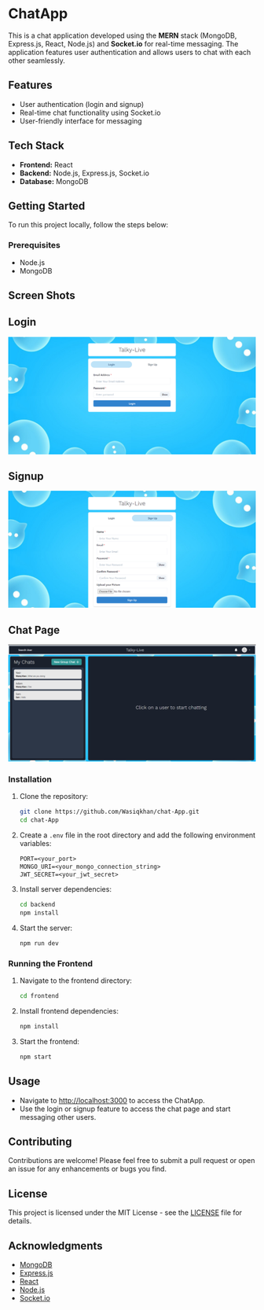 
# ChatApp

This is a chat application developed using the **MERN** stack (MongoDB, Express.js, React, Node.js) and **Socket.io** for real-time messaging. The application features user authentication and allows users to chat with each other seamlessly.

## Features

- User authentication (login and signup)
- Real-time chat functionality using Socket.io
- User-friendly interface for messaging

## Tech Stack

- **Frontend:** React
- **Backend:** Node.js, Express.js, Socket.io
- **Database:** MongoDB

## Getting Started

To run this project locally, follow the steps below:

### Prerequisites

- Node.js
- MongoDB

## Screen Shots

## Login
![Login](https://github.com/Wasiqkhan527462/chat-App/blob/10f5797927a071e91d89a7a45d72dcf9712b5be8/Login.png)

## Signup
![Signup](https://github.com/Wasiqkhan527462/chat-App/blob/10f5797927a071e91d89a7a45d72dcf9712b5be8/Sign%20Up.png)

## Chat Page
![Chat Page](https://github.com/Wasiqkhan527462/chat-App/blob/10f5797927a071e91d89a7a45d72dcf9712b5be8/Chat%20Page.png)


### Installation

1. Clone the repository:
   ```bash
   git clone https://github.com/Wasiqkhan/chat-App.git
   cd chat-App
   ```

2. Create a `.env` file in the root directory and add the following environment variables:
   ```plaintext
   PORT=<your_port>
   MONGO_URI=<your_mongo_connection_string>
   JWT_SECRET=<your_jwt_secret>
   ```

3. Install server dependencies:
   ```bash
   cd backend
   npm install
   ```

4. Start the server:
   ```bash
   npm run dev
   ```

### Running the Frontend

1. Navigate to the frontend directory:
   ```bash
   cd frontend
   ```

2. Install frontend dependencies:
   ```bash
   npm install
   ```

3. Start the frontend:
   ```bash
   npm start
   ```

## Usage

- Navigate to [http://localhost:3000](http://localhost:3000) to access the ChatApp.
- Use the login or signup feature to access the chat page and start messaging other users.

## Contributing

Contributions are welcome! Please feel free to submit a pull request or open an issue for any enhancements or bugs you find.

## License

This project is licensed under the MIT License - see the [LICENSE](LICENSE) file for details.

## Acknowledgments

- [MongoDB](https://www.mongodb.com/)
- [Express.js](https://expressjs.com/)
- [React](https://reactjs.org/)
- [Node.js](https://nodejs.org/)
- [Socket.io](https://socket.io/)
```
